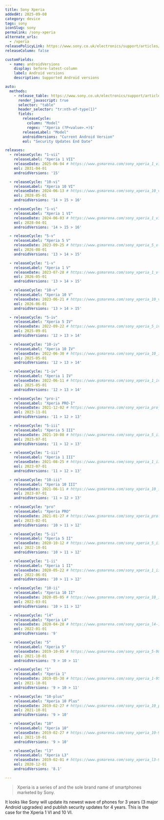```yaml
---
title: Sony Xperia
addedAt: 2025-09-08
category: device
tags: sony
iconSlug: sony
permalink: /sony-xperia
alternate_urls:
  - /xperia
releasePolicyLink: https://www.sony.co.uk/electronics/support/articles/SX243901
releaseColumn: false

customFields:
  - name: androidVersions
    display: before-latest-column
    label: Android versions
    description: Supported Android versions

auto:
  methods:
    - release_table: https://www.sony.co.uk/electronics/support/articles/SX243901
      render_javascript: true
      selector: "table"
      header_selector: "tr:nth-of-type(1)"
      fields:
        releaseCycle:
          column: "Model"
          regex: '^Xperia (?P<value>.+)$'
        releaseLabel: "Model"
        androidVersions: "Current Android Version"
        eol: "Security Updates End Date"

releases:
  - releaseCycle: "1-vii"
    releaseLabel: "Xperia 1 VII"
    releaseDate: 2025-06-04 # https://www.gsmarena.com/sony_xperia_1_vii_5g-13843.php
    eol: 2031-04-01
    androidVersions: '15'

  - releaseCycle: "10-vi"
    releaseLabel: "Xperia 10 VI"
    releaseDate: 2024-06-13 # https://www.gsmarena.com/sony_xperia_10_vi-13002.php
    eol: 2028-05-01
    androidVersions: '14 > 15 > 16'

  - releaseCycle: "1-vi"
    releaseLabel: "Xperia 1 VI"
    releaseDate: 2024-06-03 # https://www.gsmarena.com/sony_xperia_1_vi-13003.php
    eol: 2028-04-01
    androidVersions: '14 > 15 > 16'

  - releaseCycle: "5-v"
    releaseLabel: "Xperia 5 V"
    releaseDate: 2023-09-25 # https://www.gsmarena.com/sony_xperia_5_v-12534.php
    eol: 2026-08-01
    androidVersions: '13 > 14 > 15'

  - releaseCycle: "1-v"
    releaseLabel: "Xperia 1 V"
    releaseDate: 2023-07-28 # https://www.gsmarena.com/sony_xperia_1_v-12263.php
    eol: 2026-05-01
    androidVersions: '13 > 14 > 15'

  - releaseCycle: "10-v"
    releaseLabel: "Xperia 10 V"
    releaseDate: 2023-06-21 # https://www.gsmarena.com/sony_xperia_10_v-12264.php
    eol: 2026-06-01
    androidVersions: '13 > 14 > 15'

  - releaseCycle: "5-iv"
    releaseLabel: "Xperia 5 IV"
    releaseDate: 2022-09-22 # https://www.gsmarena.com/sony_xperia_5_iv-11838.php
    eol: 2025-09-01
    androidVersions: '12 > 13 > 14'

  - releaseCycle: "10-iv"
    releaseLabel: "Xperia 10 IV"
    releaseDate: 2022-06-30 # https://www.gsmarena.com/sony_xperia_10_iv-11522.php
    eol: 2025-05-01
    androidVersions: '12 > 13 > 14'

  - releaseCycle: "1-iv"
    releaseLabel: "Xperia 1 IV"
    releaseDate: 2022-06-11 # https://www.gsmarena.com/sony_xperia_1_iv-11521.php
    eol: 2025-05-01
    androidVersions: '12 > 13 > 14'

  - releaseCycle: "pro-i"
    releaseLabel: "Xperia PRO-I"
    releaseDate: 2021-12-02 # https://www.gsmarena.com/sony_xperia_pro_i-11174.php
    eol: 2023-11-01
    androidVersions: '11 > 12 > 13'

  - releaseCycle: "5-iii"
    releaseLabel: "Xperia 5 III"
    releaseDate: 2021-10-08 # https://www.gsmarena.com/sony_xperia_5_iii-10851.php
    eol: 2023-07-01
    androidVersions: '11 > 12 > 13'

  - releaseCycle: "1-iii"
    releaseLabel: "Xperia 1 III"
    releaseDate: 2021-08-25 # https://www.gsmarena.com/sony_xperia_1_iii-10712.php
    eol: 2023-07-01
    androidVersions: '11 > 12 > 13'

  - releaseCycle: "10-iii"
    releaseLabel: "Xperia 10 III"
    releaseDate: 2021-06-11 # https://www.gsmarena.com/sony_xperia_10_iii-10698.php
    eol: 2023-07-01
    androidVersions: '11 > 12 > 13'

  - releaseCycle: "pro"
    releaseLabel: "Xperia PRO"
    releaseDate: 2021-01-27 # https://www.gsmarena.com/sony_xperia_pro-10707.php
    eol: 2023-02-01
    androidVersions: '10 > 11 > 12'

  - releaseCycle: "5-ii"
    releaseLabel: "Xperia 5 II"
    releaseDate: 2020-10-12 # https://www.gsmarena.com/sony_xperia_5_ii-10396.php
    eol: 2022-10-01
    androidVersions: '10 > 11 > 12'

  - releaseCycle: "1-ii"
    releaseLabel: "Xperia 1 II"
    releaseDate: 2020-05-22 # https://www.gsmarena.com/sony_xperia_1_ii-10096.php
    eol: 2022-06-01
    androidVersions: '10 > 11 > 12'

  - releaseCycle: "10-ii"
    releaseLabel: "Xperia 10 II"
    releaseDate: 2020-05-05 # https://www.gsmarena.com/sony_xperia_10_ii-10095.php
    eol: 2022-03-01
    androidVersions: '10 > 11 > 12'

  - releaseCycle: "l4"
    releaseLabel: "Xperia L4"
    releaseDate: 2020-04-28 # https://www.gsmarena.com/sony_xperia_l4-10091.php
    eol: 2022-01-01
    androidVersions: '9'

  - releaseCycle: "5"
    releaseLabel: "Xperia 5"
    releaseDate: 2019-10-05 # https://www.gsmarena.com/sony_xperia_5-9840.php
    eol: 2021-10-01
    androidVersions: '9 > 10 > 11'

  - releaseCycle: "1"
    releaseLabel: "Xperia 1"
    releaseDate: 2019-05-30 # https://www.gsmarena.com/sony_xperia_1-9543.php
    eol: 2021-10-01
    androidVersions: '9 > 10 > 11'

  - releaseCycle: "10-plus"
    releaseLabel: "Xperia 10 Plus"
    releaseDate: 2019-02-27 # https://www.gsmarena.com/sony_xperia_10_plus-9591.php
    eol: 2021-10-01
    androidVersions: '9 > 10'

  - releaseCycle: "10"
    releaseLabel: "Xperia 10"
    releaseDate: 2019-02-27 # https://www.gsmarena.com/sony_xperia_10-9353.php
    eol: 2021-10-01
    androidVersions: '9 > 10'

  - releaseCycle: "l3"
    releaseLabel: "Xperia L3"
    releaseDate: 2019-02-01 # https://www.gsmarena.com/sony_xperia_l3-9592.php
    eol: 2020-12-01
    androidVersions: '8.1'

---
```


> Xperia is a series of and the sole brand name of smartphones marketed by Sony.

It looks like Sony will update its newest wave of phones for 3 years (3 major Android upgrades) and publish security updates for 4 years.
This is the case for the Xperia 1 VI and 10 VI.
